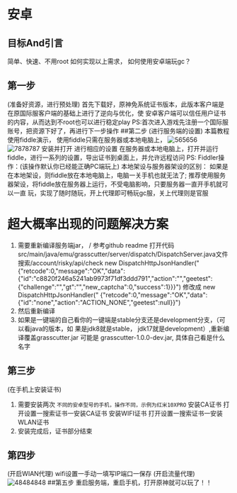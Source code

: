 # 安卓
## 目标And引言
简单、快速、不用root
如何实现以上需求，
如何使用安卓端玩gc？
## 第一步
(准备好资源，进行预处理)
首先下载好，原神免系统证书版本，此版本客户端是在原国际服客户端的基础上进行了逆向与优化，使
安卓客户端可以信任用户证书的内容，从而达到不root也可以进行稳定play
PS:首次进入游戏先注册一个国际服账号，把资源下好了，再进行下一步操作
##第二步
(进行服务端的设置)
本篇教程使用fiddle演示，
使用fiddle只需在服务器或本地电脑上，
![565656](https://user-images.githubusercontent.com/45913291/166158072-48513108-7523-404c-9424-fa3c4ccadc6d.png)
![7878787](https://user-images.githubusercontent.com/45913291/166158077-5fdf774f-bde7-45ee-b720-ea1bebdc80a6.png)
安装并打开
进行相应的设置
在服务器或本地电脑上，打开并运行fiddle，进行一系列的设置，导出证书到桌面上，并允许远程访问
PS:
Fiddler操作：(该操作默认你已经能正确PC端玩上)
本地架设与服务器架设的区别：
如果是在本地架设，则fiddle放在本地电脑上，电脑一关手机也就无法了;
推荐使用服务器架设，将fiddle放在服务器上运行，不受电脑影响，只要服务器一直开手机就可以一直
玩，实现了随时随玩，开上代理即可畅玩gc服，关上代理则是官服
# 超大概率出现的问题解决方案
1. 需要重新编译服务端jar， / 参考github readme
打开代码 src/main/java/emu/grasscutter/server/dispatch/DispatchServer.java文件
搜索/account/risky/api/check
new DispatchHttpJsonHandler("{"retcode":0,"message":"OK","data":
{"id":"c8820f246a5241ab9973f71df3ddd791","action":"","geetest":
{"challenge":"","gt":"","new_captcha":0,"success":1}}}") 修改成 new DispatchHttpJsonHandler("
{"retcode":0,"message":"OK","data":{"id":"none","action":"ACTION_NONE","geetest":null}}")
2. 然后重新编译
3. 如果是一键端的自己看你的一键端是stable分支还是development分支，（可以看java的版本，如
果是jdk8就是stable， jdk17就是development）,重新编译覆盖grasscutter.jar 可能是
grasscutter-1.0.0-dev.jar, 具体自己看是什么名字
## 第三步
(在手机上安装证书)
1. 需要安装两次
```不同的安卓型号的手机，操作不同，示例为红米10XPRO```
安装CA证书
打开设置一搜索证书一安装CA证书
安装WIFI证书
打开设置一搜索证书一安装WLAN证书
2. 安装完成后，证书部分结束
## 第四步
(开启WIAN代理)
wifi设置一手动一填写IP端口一保存
(开启流量代理)
![48484848](https://user-images.githubusercontent.com/45913291/166158012-5c172ee9-1a1e-472a-a139-b633638618c6.png)
##第五步
重启服务端，重启手机，打开原神就可以玩了！！
